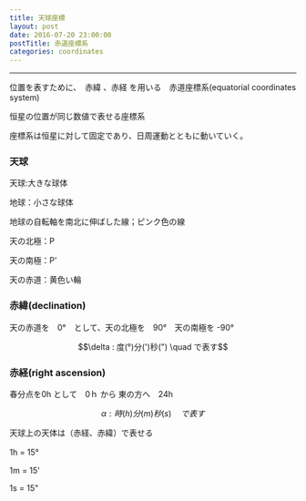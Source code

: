 ```yaml
---
title: 天球座標
layout: post
date: 2016-07-20 23:00:00
postTitle: 赤道座標系
categories: coordinates
---
```


-------

位置を表すために、　赤緯 、赤経 を用いる　赤道座標系(equatorial coordinates system)

恒星の位置が同じ数値で表せる座標系

座標系は恒星に対して固定であり、日周運動とともに動いていく。

### 天球
<div id="canvas1"></div>

天球:大きな球体

地球：小さな球体

地球の自転軸を南北に伸ばした線；ピンク色の線

天の北極：P

天の南極：P'

天の赤道：黄色い輪

### 赤緯(declination)
<div id="canvas2"></div>

天の赤道を　0°　として、天の北極を　90°　天の南極を -90°

$$\delta : 度(°)分(')秒(") \quad で表す$$


### 赤経(right ascension)
<div id="canvas3"></div>

春分点を0h として　0ｈ から 東の方へ　24h

$$\alpha : 時(h)分(m)秒(s) \quad で表す$$

天球上の天体は（赤経、赤緯）で表せる

1h = 15°　　

1m = 15'  

1s = 15"


<script src="//code.jquery.com/jquery-1.11.3.js"></script>
<script src="{{site.url}}/js/three.js"></script>
<script src="https://dl.dropboxusercontent.com/u/3587259/Code/Threejs/OrbitControls.js"></script>
<script type="text/javascript" src="http://cdn.mathjax.org/mathjax/latest/MathJax.js?config=TeX-AMS-MML_SVG"></script>
<script src="https://cdn.rawgit.com/google/code-prettify/master/loader/run_prettify.js?skin=sons-of-obsidian"></script>
<script type="text/javascript">
var $window = $(window)
  // make code pretty
  $('pre').addClass('prettyprint');
  $('pre').css({"background":"#111",
                 "font-size":"1.05em",
                    "border":"0px"}
                );
  $('code').css({"font-size":"1.05em","color":"#f00"});
  $('canvas').css({"background":"#fff"});

var height = 500,
    width  = 700;

var proc1 = function(){

  // シーン追加
  var scene = new THREE.Scene();
  
  // カメラを追加
  var camera = new THREE.OrthographicCamera(  width / - 2, width / 2, height / 2, height / - 2, 1, 10000 );
  camera.position.z = 1000;

  // ライト追加
  var ambLight = new THREE.AmbientLight(0xffff00, 1.0);
  scene.add(ambLight);

  // renderer 追加
  var renderer = new THREE.WebGLRenderer();
  renderer.setSize( width, height );
  document.getElementById("canvas1").appendChild( renderer.domElement );

  // control追加
  controls = new THREE.OrbitControls(camera, renderer.domElement);

  // オブジェクト追加
  var group = new THREE.Group();
  
  // Celestial Sphere
  var geometry = new THREE.SphereGeometry( 200, 32, 32 );
  var material = new THREE.MeshLambertMaterial( {
    color: 0x00aaff,
    transparent: true,
    opacity: 0.3
  } );
  var shape = new THREE.Mesh( geometry, material );
  group.add( shape );

  // Earth
  var geometry = new THREE.SphereGeometry( 20, 32, 32 );
  var material = new THREE.MeshLambertMaterial( {
    color: 0x00ff00,
    transparent: false,
    opacity: 0.8
  } );
  var shape = new THREE.Mesh( geometry, material );
  group.add( shape );

  var geometry = new THREE.RingGeometry( 190, 200, 32 );
  var material = new THREE.MeshLambertMaterial( {
    color: 0xffff00
  } );
 
  var shape = new THREE.Mesh( geometry, material );
  group.add( shape );
  
  var shape2 = new THREE.Mesh( geometry, material );
  shape2.rotation.x = Math.PI;
  group.add( shape2 );

  var material = new THREE.LineBasicMaterial({
        color: 0xff00ff
    });
  var geometry = new THREE.Geometry();
  geometry.vertices.push(new THREE.Vector3(0, 0, 200));
  geometry.vertices.push(new THREE.Vector3(0, 0, -200));
  var shape = new THREE.Line( geometry, material );
  group.add( shape );

  // 文字
  var loader = new THREE.FontLoader();
  var font;
  loader.load( '{{site.url}}/fonts/helvetiker_regular.typeface.json',   
    function ( response ) {
      font = response;
      var text = "P";
      var textGeo = new THREE.TextGeometry( text, {
          font: font,
          size: 20,
          height: 20
      });    
      material = new THREE.MeshPhongMaterial( { color: 0xffffff } );
      var textMesh1 = new THREE.Mesh( textGeo, material );
      textMesh1.position.z = 200;
      textMesh1.rotation.x =  Math.PI/180 * 90;
      group.add(textMesh1);

      text = "P'";
      textGeo = new THREE.TextGeometry( text, {
          font: font,
          size: 20,
          height: 20
      });
      var textMesh2 = new THREE.Mesh( textGeo, material );
      textMesh2.position.z = -220;
      textMesh2.rotation.x =  Math.PI/180 * 90;
      group.add(textMesh2);

    });

  
  group.rotation.x = Math.PI/180 * -85;
  
  scene.add( group );
  
  function render() {
    requestAnimationFrame( render );

    renderer.render( scene, camera );

    controls.update();
  }
  render();
} 

var proc2 = function(){

  // variables
  var sphereRadius = 200,
      earthRadius = 20;

  // シーン追加
  var scene = new THREE.Scene();
  
  // カメラを追加
  var camera = new THREE.OrthographicCamera(  width / - 2, width / 2, height / 2, height / - 2, 1, 10000 );
  camera.position.y = -1000;

  // ライト追加
  var ambLight = new THREE.AmbientLight(0xffff00, 1.0);
  scene.add(ambLight);

  // renderer 追加
  var renderer = new THREE.WebGLRenderer();
  renderer.setSize( width, height );
  document.getElementById("canvas2").appendChild( renderer.domElement );

  // control追加
  controls = new THREE.OrbitControls(camera, renderer.domElement);
  
  // オブジェクト追加
  var group = new THREE.Group();
  
  // Celestial Sphere
  var geometry = new THREE.SphereGeometry( sphereRadius, 32, 32 );
  var material = new THREE.MeshLambertMaterial( {
    color: 0x0033ff,
    transparent: true,
    opacity: 0.8
  } );
  var sphere = new THREE.Mesh( geometry, material );
  group.add( sphere );

  // Earth
  geometry = new THREE.SphereGeometry( earthRadius, 32, 32 );
  material = new THREE.MeshLambertMaterial( {
    color: 0x00ff00,
    transparent: false,
    opacity: 0.8
  } );
  var earth = new THREE.Mesh( geometry, material );
  group.add( earth );

  // 赤緯
  var pi2 = Math.PI * 2;
  var aDegree = Math.PI / 180;
  var decStep = Math.PI / 18;
  var z = -sphereRadius;

  
  var declinationGeo = [];
  for (var i=0; i < 18; i++){
    declinationGeo[i] = new THREE.Geometry();
    
    var theta = -Math.PI/2 + (i+1)*decStep;
    var r = sphereRadius * Math.cos(theta);
    z = sphereRadius * Math.sin(theta); 

    for (var j=0; j<=pi2; j+=aDegree){
      var x = r*Math.cos(j);
      var y = r*Math.sin(j);

      declinationGeo[i].vertices.push(
        new THREE.Vector3( x, y, z )
      );
    };
  }

for (var i = 0; i < 18; i++) {
  var color = (i==8)?0xffffff:0xff00ff ;
  material = new THREE.MeshLambertMaterial( {
      color: color,
  } );
  var line = new THREE.Line( declinationGeo[i], material );
  group.add( line );
};


  // 文字
  var loader = new THREE.FontLoader();
  var font;
  loader.load( '{{site.url}}/fonts/helvetiker_regular.typeface.json',   
    function ( response ) {
      font = response;
      
      material = new THREE.MeshPhongMaterial( { color: 0xffffff } );
      for (var i = 0; i < 7; i++) {
        
        var text = -90 + i*30;
        var textGeo = new THREE.TextGeometry( text, {
          font: font,
          size: 15,
          height: 5
        });    
        var textMesh1 = new THREE.Mesh( textGeo, material );
        var theta = -Math.PI/2 + i*decStep*3;
        var r = (sphereRadius+30) * Math.cos(theta);
        var z = (sphereRadius+20) * Math.sin(theta);
        var x = r*Math.cos(theta)
        if (text == "30") {z -=10} ;
        if (text == "60") {z -=20;x +=50;} ;
        if (text == "90") {z -=20;} ;
        if (text == "-60") {z +=15; x+=60;} ;
        textMesh1.position.x = x; 
        textMesh1.position.z = z;
        textMesh1.rotation.x = Math.PI/2;
        textMesh1.rotation.y = Math.PI/2;
        group.add(textMesh1);
      };

    });

  
  group.rotation.x = Math.PI/9;
  group.rotation.z = -Math.PI/2;
  
  scene.add( group );
  
  function render() {
    requestAnimationFrame( render );

    renderer.render( scene, camera );

    controls.update();
  }
  render();
} 

// 赤経
var proc3 = function(){

  // variables
  var sphereRadius = 200,
      earthRadius = 20;

  // シーン追加
  var scene = new THREE.Scene();
  
  // カメラを追加
  var camera = new THREE.OrthographicCamera(  width / - 2, width / 2, height / 2, height / - 2, 1, 10000 );
  camera.position.y = -1000;

  // ライト追加
  var ambLight = new THREE.AmbientLight(0xffff00, 1.0);
  scene.add(ambLight);

  // renderer 追加
  var renderer = new THREE.WebGLRenderer();
  renderer.setSize( width, height );
  document.getElementById("canvas3").appendChild( renderer.domElement );

  // control追加
  controls = new THREE.OrbitControls(camera, renderer.domElement);
  
  // オブジェクト追加
  var group = new THREE.Group();
  
  // Celestial Sphere
  var geometry = new THREE.SphereGeometry( sphereRadius, 32, 32 );
  var material = new THREE.MeshLambertMaterial( {
    color: 0x0033ff,
    transparent: true,
    opacity: 0.8
  } );
  var sphere = new THREE.Mesh( geometry, material );
  group.add( sphere );

  // Earth
  geometry = new THREE.SphereGeometry( earthRadius, 32, 32 );
  material = new THREE.MeshLambertMaterial( {
    color: 0x00ff00,
    transparent: false,
    opacity: 0.8
  } );
  var earth = new THREE.Mesh( geometry, material );
  group.add( earth );

  // 赤緯
  var pi2 = Math.PI * 2;
  var aDegree = Math.PI / 180;
  var decStep = Math.PI / 18;
  var y = -sphereRadius;

  
  var declinationGeo = [];
  for (var i=0; i < 18; i++){
    declinationGeo[i] = new THREE.Geometry();
    
    var theta = -Math.PI/2 + (i+1)*decStep;
    var r = sphereRadius * Math.cos(theta);
    y = sphereRadius * Math.sin(theta); 

    for (var j=0; j<=pi2; j+=aDegree){
      var x = r*Math.cos(j);
      var z = r*Math.sin(j);

      declinationGeo[i].vertices.push(
        new THREE.Vector3( x, y, z )
      );
    };
  }

  for (var i = 0; i < 18; i++) {
    var color = (i==8)?0xffffff:0xff00ff ;
    material = new THREE.MeshLambertMaterial( {
      color: color,
    } );
    var line = new THREE.Line( declinationGeo[i], material );
    group.add( line );
  };

  // 赤経(right ascesion)
  var ascStep = 2 * Math.PI / 24;
  var ascesionGeo = [];
  for (var i=0; i < 1; i++){
    ascesionGeo[i] = new THREE.Geometry();
    
    var theta = i * ascStep;
    var r = sphereRadius;
    var y = sphereRadius * Math.sin(theta); 

    for (var j=0; j<pi2; j+=aDegree){
      var x = r*Math.cos(j);
      var y = r*Math.sin(j);
      ascesionGeo[i].vertices.push(
        new THREE.Vector3( x, y, 0 )
      );
    };
  }

  for (var i = 0; i < 12; i++) {
    var color = (i==0)?0xffffff:0xff00ff ;
    material = new THREE.MeshLambertMaterial( {
      color: color,
    } );
    var line = new THREE.Line( ascesionGeo[0], material );
    line.rotation.y = i * pi2 / 24;
    group.add( line );
  };

  // 文字
  var loader = new THREE.FontLoader();
  var font;
  loader.load( '{{site.url}}/fonts/helvetiker_regular.typeface.json',   
    function ( response ) {
      font = response;
      
      material = new THREE.MeshPhongMaterial( { color: 0xffffff } );
      for (var i = 0; i < 24; i++) {
        
        var text = i;
        var textGeo = new THREE.TextGeometry( text, {
          font: font,
          size: 15,
          height: 5
        });    
        var textMesh1 = new THREE.Mesh( textGeo, material );
        var theta = i*ascStep;
        var r = (sphereRadius+15) * Math.cos(theta);
        var z = (sphereRadius+15) * Math.sin(theta);
        var x = (sphereRadius+15) * Math.cos(theta)

        textMesh1.position.x = -x; 
        textMesh1.position.y = 0;
        textMesh1.position.z = z;
 
        textMesh1.rotation.y = i * pi2 / 24 - pi2 / 4;
        group.add(textMesh1);
      };

    });

  
  group.rotation.x = Math.PI/2;
  group.rotation.y = Math.PI/3;
  
  scene.add( group );
  
  function render() {
    requestAnimationFrame( render );

    renderer.render( scene, camera );

    controls.update();
  }
  render();
} 

proc1();
proc2();
proc3();


</script>